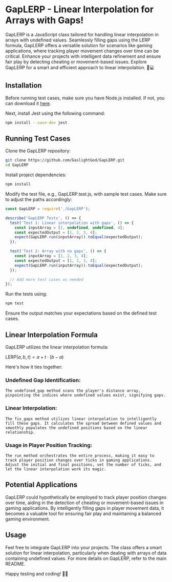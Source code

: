 # GapLERP - Linear Interpolation for Arrays with Gaps!

GapLERP is a JavaScript class tailored for handling linear interpolation in arrays with undefined values. Seamlessly filling gaps using the LERP formula, GapLERP offers a versatile solution for scenarios like gaming applications, where tracking player movement changes over time can be critical. Enhance your projects with intelligent data refinement and ensure fair play by detecting cheating or movement-based issues. Explore GapLERP for a smart and efficient approach to linear interpolation. 🚀💻

## Installation

Before running test cases, make sure you have Node.js installed. If not, you can download it [here](https://nodejs.org/).

Next, install Jest using the following command:

```bash
npm install --save-dev jest
```

## Running Test Cases

Clone the GapLERP repository:

```bash
git clone https://github.com/GaslightGod/GapLERP.git
cd GapLERP
```
Install project dependencies:

```bash
npm install
```

Modify the test file, e.g., GapLERP.test.js, with sample test cases. Make sure to adjust the paths accordingly:

```js
const GapLERP = require('./GapLERP');

describe('GapLERP Tests', () => {
  test('Test 1: Linear interpolation with gaps', () => {
    const inputArray = [1, undefined, undefined, 4];
    const expectedOutput = [1, 2, 3, 4];
    expect(GapLERP.run(inputArray)).toEqual(expectedOutput);
  });

  test('Test 2: Array with no gaps', () => {
    const inputArray = [1, 2, 3, 4];
    const expectedOutput = [1, 2, 3, 4];
    expect(GapLERP.run(inputArray)).toEqual(expectedOutput);
  });

  // Add more test cases as needed
});
```
Run the tests using:

```bash
npm test
```
Ensure the output matches your expectations based on the defined test cases.

## Linear Interpolation Formula

GapLERP utilizes the linear interpolation formula:

$` \text{LERP}(a, b, t) = a + t \cdot (b - a)`$

Here's how it ties together:

### Undefined Gap Identification:      
    The undefined_gap method scans the player's distance array, pinpointing the indices where undefined values exist, signifying gaps.

### Linear Interpolation:
    The fix_gaps method utilizes linear interpolation to intelligently fill these gaps. It calculates the spread between defined values and smoothly populates the undefined positions based on the linear relationship.

###  Usage in Player Position Tracking:
    The run method orchestrates the entire process, making it easy to track player position changes over ticks in gaming applications. Adjust the initial and final positions, set the number of ticks, and let the linear interpolation work its magic.

## Potential Applications

GapLERP could hypothetically be employed to track player position changes over time, aiding in the detection of cheating or movement-based issues in gaming applications. By intelligently filling gaps in player movement data, it becomes a valuable tool for ensuring fair play and maintaining a balanced gaming environment.

## Usage

Feel free to integrate GapLERP into your projects. The class offers a smart solution for linear interpolation, particularly when dealing with arrays of data containing undefined values. For more details on GapLERP, refer to the main README.

Happy testing and coding! 🧪🚀
